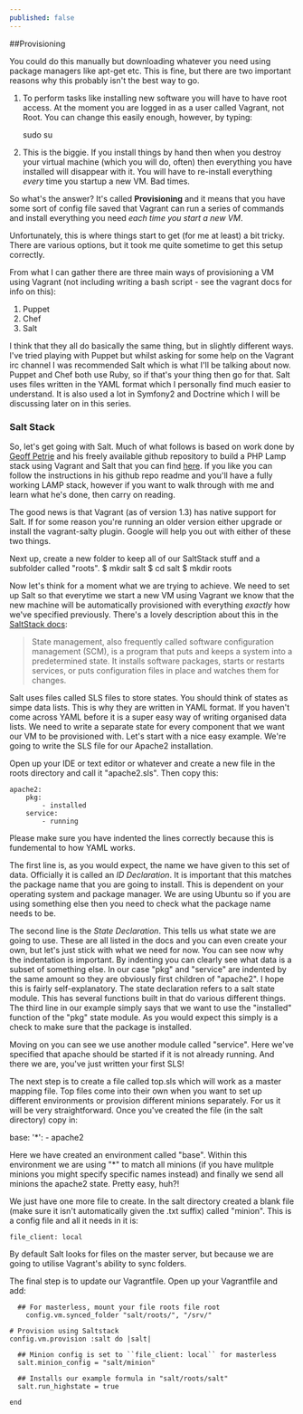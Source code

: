 ```yaml
---
published: false
---
```


##Provisioning

You could do this manually but downloading whatever you need using package managers like apt-get etc. This is fine, but there are two important reasons why this probably isn't the best way to go.

1. To perform tasks like installing new software you will have to have root access. At the moment you are logged in as a user called Vagrant, not Root. You can change this easily enough, however, by typing:

	sudo su
    
2. This is the biggie. If you install things by hand then when you destroy your virtual machine (which you will do, often) then everything you have installed will disappear with it. You will have to re-install everything _every_ time you startup a new VM. Bad times.

So what's the answer? It's called **Provisioning** and it means that you have some sort of config file saved that Vagrant can run a series of commands and install everything you need _each time you start a new VM_. 

Unfortunately, this is where things start to get (for me at least) a bit tricky. There are various options, but it took me quite sometime to get this setup correctly.

From what I can gather there are three main ways of provisioning a VM using Vagrant (not including writing a bash script - see the vagrant docs for info on this):

1. Puppet
2. Chef
3. Salt

I think that they all do basically the same thing, but in slightly different ways. I've tried playing with Puppet but whilst asking for some help on the Vagrant irc channel I was recommended Salt which is what I'll be talking about now. Puppet and Chef both use Ruby, so if that's your thing then go for that. Salt uses files written in the YAML format which I personally find much easier to understand. It is also used a lot in Symfony2 and Doctrine which I will be discussing later on in this series.

### Salt Stack
So, let's get going with Salt. Much of what follows is based on work done by [Geoff Petrie](http://geoffpetrie.com) and his freely available github repository to build a PHP Lamp stack using Vagrant and Salt that you can find [here](https://github.com/geopet/salt-lamp-vagrant). If you like you can follow the instructions in his github repo readme and you'll have a fully working LAMP stack, however if you want to walk through with me and learn what he's done, then carry on reading.

The good news is that Vagrant (as of version 1.3) has native support for Salt. If for some reason you're running an older version either upgrade or install the vagrant-salty plugin. Google will help you out with either of these two things.

Next up, create a new folder to keep all of our SaltStack stuff and a subfolder called "roots".
	$ mkdir salt
	$ cd salt
    $ mkdir roots

Now let's think for a moment what we are trying to achieve. We need to set up Salt so that everytime we start a new VM using Vagrant we know that the new machine will be automatically provisioned with everything _exactly_ how we've specified previously. There's a lovely description about this in the [SaltStack docs](http://docs.saltstack.com/ref/states/index.htm):

> State management, also frequently called software configuration management (SCM), is a program that puts and keeps a system into a predetermined state. It installs software packages, starts or restarts services, or puts configuration files in place and watches them for changes.

Salt uses files called SLS files to store states. You should think of states as simpe data lists. This is why they are written in YAML format. If you haven't come across YAML before it is a super easy way of writing organised data lists. We need to write a separate state for every component that we want our VM to be provisioned with. Let's start with a nice easy example. We're going to write the SLS file for our Apache2 installation.

Open up your IDE or text editor or whatever and create a new file in the roots directory and call it "apache2.sls". Then copy this:

	apache2:
  		pkg:
   			- installed
  		service:
    		- running

Please make sure you have indented the lines correctly because this is fundemental to how YAML works.

The first line is, as you would expect, the name we have given to this set of data. Officially it is called an _ID Declaration_. It is important that this matches the package name that you are going to install. This is dependent on your operating system and package manager. We are using Ubuntu so if you are using something else then you need to check what the package name needs to be.

The second line is the _State Declaration_. This tells us what state we are going to use. These are all listed in the docs and you can even create your own, but let's just stick with what we need for now. You can see now why the indentation is important. By indenting you can clearly see what data is a subset of something else. In our case "pkg" and "service" are indented by the same amount so they are obviously first children of "apache2". I hope this is fairly self-explanatory.
The state declaration refers to a salt state module. This has several functions built in that do various different things. The third line in our example simply says that we want to use the "installed" function of the "pkg" state module. As you would expect this simply is a check to make sure that the package is installed.

Moving on you can see we use another module called "service". Here we've specified that apache should be started if it is not already running.
And there we are, you've just written your first SLS!

The next step is to create a file called top.sls which will work as a master mapping file. Top files come into their own when you want to set up different environments or provision different minions separately. For us it will be very straightforward. Once you've created the file (in the salt directory) copy in:

  base:
    '*':
      - apache2
  
Here we have created an environment called "base". Within this environment we are using "\*" to match all minions (if you have mulitple minions you might specify specific names instead) and finally we send all minions the apache2 state. Pretty easy, huh?!

We just have one more file to create. In the salt directory created a blank file (make sure it isn't automatically given the .txt suffix) called "minion". This is a config file and all it needs in it is:

	file_client: local

By default Salt looks for files on the master server, but because we are going to utilise Vagrant's ability to sync folders.

The final step is to update our Vagrantfile. Open up your Vagrantfile and add:

	  ## For masterless, mount your file roots file root
  		config.vm.synced_folder "salt/roots/", "/srv/"
  
    # Provision using Saltstack
    config.vm.provision :salt do |salt|
  
      ## Minion config is set to ``file_client: local`` for masterless
      salt.minion_config = "salt/minion"
  
      ## Installs our example formula in "salt/roots/salt"
      salt.run_highstate = true
  
    end
 




